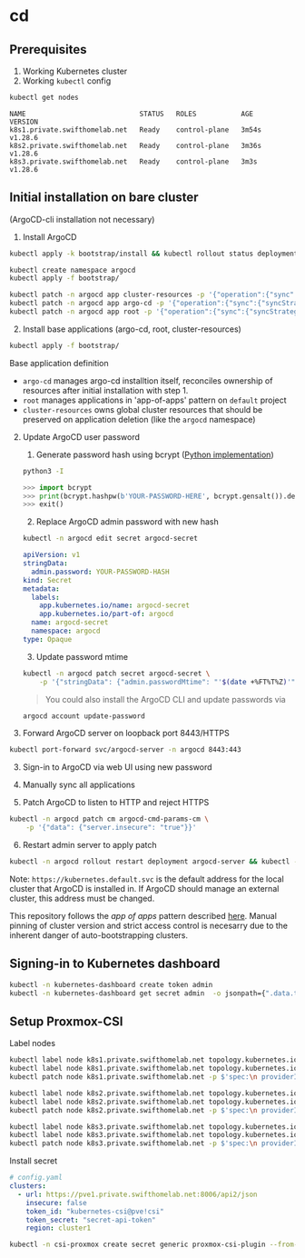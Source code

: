 # cd

## Prerequisites
1. Working Kubernetes cluster
2. Working `kubectl` config
```bash
kubectl get nodes
```
```
NAME                            STATUS   ROLES           AGE     VERSION
k8s1.private.swifthomelab.net   Ready    control-plane   3m54s   v1.28.6
k8s2.private.swifthomelab.net   Ready    control-plane   3m36s   v1.28.6
k8s3.private.swifthomelab.net   Ready    control-plane   3m3s    v1.28.6
```

## Initial installation on bare cluster

(ArgoCD-cli installation not necessary)

1. Install ArgoCD
```bash
kubectl apply -k bootstrap/install && kubectl rollout status deployment argocd-server

kubectl create namespace argocd
kubectl apply -f bootstrap/

kubectl patch -n argocd app cluster-resources -p '{"operation":{"sync":{"syncStrategy":{"hook":{}}},"initiatedBy":{"username": "admin"}}}' --type merge
kubectl patch -n argocd app argo-cd -p '{"operation":{"sync":{"syncStrategy":{"hook":{}}},"initiatedBy":{"username": "admin"}}}' --type merge
kubectl patch -n argocd app root -p '{"operation":{"sync":{"syncStrategy":{"hook":{}}},"initiatedBy":{"username": "admin"}}}' --type merge
```
2. Install base applications (argo-cd, root, cluster-resources)
```bash
kubectl apply -f bootstrap/
```
Base application definition
- `argo-cd` manages argo-cd installtion itself, reconciles ownership of resources after initial installation with step 1.
- `root` manages applications in 'app-of-apps' pattern on `default` project
- `cluster-resources` owns global cluster resources that should be preserved on application deletion (like the `argocd` namespace)

2. Update ArgoCD user password
    1. Generate password hash using bcrypt ([Python implementation](https://pypi.org/project/bcrypt/))
    ```bash
    python3 -I
    ```
    ```python
    >>> import bcrypt
    >>> print(bcrypt.hashpw(b'YOUR-PASSWORD-HERE', bcrypt.gensalt()).decode())
    >>> exit()
    ```

    2. Replace ArgoCD admin password with new hash
    ```bash
    kubectl -n argocd edit secret argocd-secret
    ```
    ```yaml
    apiVersion: v1
    stringData:
      admin.password: YOUR-PASSWORD-HASH
    kind: Secret
    metadata:
      labels:
        app.kubernetes.io/name: argocd-secret
        app.kubernetes.io/part-of: argocd
      name: argocd-secret
      namespace: argocd
    type: Opaque
    ```

    3. Update password mtime
    ```bash
    kubectl -n argocd patch secret argocd-secret \
        -p '{"stringData": {"admin.passwordMtime": "'$(date +%FT%T%Z)'"}}'
    ```

    > You could also install the ArgoCD CLI and update passwords via
    ```bash
    argocd account update-password
    ```

2. Forward ArgoCD server on loopback port 8443/HTTPS
```bash
kubectl port-forward svc/argocd-server -n argocd 8443:443
```

3. Sign-in to ArgoCD via web UI using new password

4. Manually sync all applications

5. Patch ArgoCD to listen to HTTP and reject HTTPS
```bash
kubectl -n argocd patch cm argocd-cmd-params-cm \
    -p '{"data": {"server.insecure": "true"}}'
```

6. Restart admin server to apply patch
```bash
kubectl -n argocd rollout restart deployment argocd-server && kubectl -n argocd rollout status deployment argocd-server
```

Note: `https://kubernetes.default.svc` is the default address for the local cluster that ArgoCD is installed in. If ArgoCD should manage an external cluster, this address must be changed.

This repository follows the *app of apps* pattern described [here](https://argo-cd.readthedocs.io/en/stable/operator-manual/cluster-bootstrapping/#app-of-apps-pattern). Manual pinning of cluster version and strict access control is necesarry due to the inherent danger of auto-bootstrapping clusters.

## Signing-in to Kubernetes dashboard

```bash
kubectl -n kubernetes-dashboard create token admin
kubectl -n kubernetes-dashboard get secret admin  -o jsonpath={".data.token"} | base64 -d
```

## Setup Proxmox-CSI
Label nodes
```bash
kubectl label node k8s1.private.swifthomelab.net topology.kubernetes.io/region=cluster1
kubectl label node k8s1.private.swifthomelab.net topology.kubernetes.io/zone=pve2
kubectl patch node k8s1.private.swifthomelab.net -p $'spec:\n providerID: proxmox://cluster1/501'

kubectl label node k8s2.private.swifthomelab.net topology.kubernetes.io/region=cluster1
kubectl label node k8s2.private.swifthomelab.net topology.kubernetes.io/zone=pve1
kubectl patch node k8s2.private.swifthomelab.net -p $'spec:\n providerID: proxmox://cluster1/502'

kubectl label node k8s3.private.swifthomelab.net topology.kubernetes.io/region=cluster1
kubectl label node k8s3.private.swifthomelab.net topology.kubernetes.io/zone=pve3
kubectl patch node k8s3.private.swifthomelab.net -p $'spec:\n providerID: proxmox://cluster1/503'
```
Install secret
```yaml
# config.yaml
clusters:
  - url: https://pve1.private.swifthomelab.net:8006/api2/json
    insecure: false
    token_id: "kubernetes-csi@pve!csi"
    token_secret: "secret-api-token"
    region: cluster1
```
```bash
kubectl -n csi-proxmox create secret generic proxmox-csi-plugin --from-file=config.yaml
```
